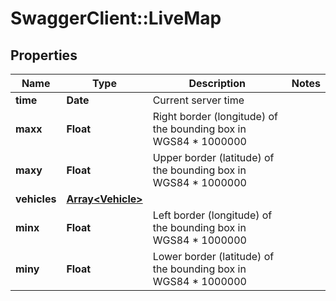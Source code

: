 # SwaggerClient::LiveMap

## Properties
Name | Type | Description | Notes
------------ | ------------- | ------------- | -------------
**time** | **Date** | Current server time | 
**maxx** | **Float** | Right border (longitude) of the bounding box in WGS84 * 1000000 | 
**maxy** | **Float** | Upper border (latitude) of the bounding box in WGS84 * 1000000 | 
**vehicles** | [**Array&lt;Vehicle&gt;**](Vehicle.md) |  | 
**minx** | **Float** | Left border (longitude) of the bounding box in WGS84 * 1000000 | 
**miny** | **Float** | Lower border (latitude) of the bounding box in WGS84 * 1000000 | 


